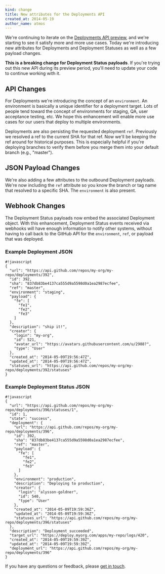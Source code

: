 ```yaml
---
kind: change
title: New attributes for the Deployments API
created_at: 2014-05-19
author_name: atmos
---
```


We're continuing to iterate on the [Deployments API preview][deployments-preview], and we're starting to see it satisfy more and more use cases. Today we're introducing new attributes for Deployments and Deployment Statuses as well as a few payload changes.

**This is a breaking change for Deployment Status payloads**. If you're trying out this new API during its preview period, you'll need to update your code to continue working with it.

## API Changes

For Deployments we're introducing the concept of an `environment`. An environment is basically a unique identifier for a deployment target. Lots of people tend toward the concept of environments for staging, QA, user acceptance testing, etc. We hope this enhancement will enable more use cases for our users that deploy to multiple environments.

Deployments are also persisting the requested deployment `ref`. Previously we resolved a ref to the current SHA for that ref. Now we'll be keeping the ref around for historical purposes. This is especially helpful if you're deploying branches to verify them before you merge them into your default branch (e.g., "master").

## JSON Payload Changes

We're also adding a few attributes to the outbound Deployment payloads. We're now including the `ref` attribute so you know the branch or tag name that resolved to a specific SHA. The `environment` is also present.

## Webhook Changes

The Deployment Status payloads now embed the associated Deployment object. With this enhancement, Deployment Status events received via webhooks will have enough information to notify other systems, without having to call back to the GitHub API for the `environment`, `ref`, or payload that was deployed.

### Example Deployment JSON

    #!javascript
    {
      "url": "https://api.github.com/repos/my-org/my-repo/deployments/392",
      "id": 392,
      "sha": "837db83be4137ca555d9a5598d0a1ea2987ecfee",
      "ref": "master",
      "environment": "staging",
      "payload": {
        "fe": [
          "fe1",
          "fe2",
          "fe3"
        ]
      },
      "description": "ship it!",
      "creator": {
        "login": "my-org",
        "id": 521,
        "avatar_url": "https://avatars.githubusercontent.com/u/2988?",
        "type": "User"
      },
      "created_at": "2014-05-09T19:56:47Z",
      "updated_at": "2014-05-09T19:56:47Z",
      "statuses_url": "https://api.github.com/repos/my-org/my-repo/deployments/392/statuses"
    }

### Example Deployment Status JSON

    #!javascript
    {
      "url": "https://api.github.com/repos/my-org/my-repo/deployments/396/statuses/1",
      "id": 1,
      "state": "success",
      "deployment": {
        "url": "https://api.github.com/repos/my-org/my-repo/deployments/396",
        "id": 392,
        "sha": "837db83be4137ca555d9a5598d0a1ea2987ecfee",
        "ref": "master",
        "payload": {
          "fe": [
            "fe1",
            "fe2",
            "fe3"
          ]
        },
        "environment": "production",
        "description": "Deploying to production",
        "creator": {
          "login": "alysson-goldner",
          "id": 540,
          "type": "User"
        },
        "created_at": "2014-05-09T19:59:36Z",
        "updated_at": "2014-05-09T19:59:36Z",
        "statuses_url": "https://api.github.com/repos/my-org/my-repo/deployments/396/statuses"
      },
      "description": "Deployment succeeded",
      "target_url": "https://deploy.myorg.com/apps/my-repo/logs/420",
      "created_at": "2014-05-09T19:59:39Z",
      "updated_at": "2014-05-09T19:59:39Z",
      "deployment_url": "https://api.github.com/repos/my-org/my-repo/deployments/396"
    }

If you have any questions or feedback, please [get in touch][contact].

[contact]: https://github.com/contact?form[subject]=Deployments+API
[deployments-preview]: https://developer.github.com/changes/2014-01-09-preview-the-new-deployments-api/
